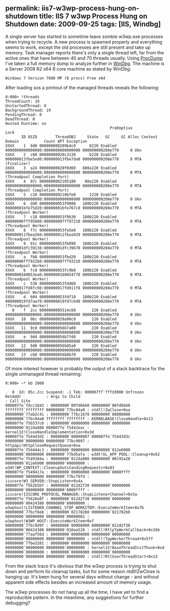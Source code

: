permalink: iis7-w3wp-process-hung-on-shutdown
title: IIS 7 w3wp Process Hung on Shutdown
date: 2009-09-25
tags: [IIS, Windbg]
---
A single server has started to sometime leave zombie w3wp.exe processes when trying to recycle. A new process is spawned properly and everything seems to work, except the old processes are still present and take up memory. Task manager reports there's only a single thread left, far from the active ones that have between 40 and 70 threads usually.  Using [ProcDump](http://technet.microsoft.com/en-us/sysinternals/dd996900.aspx) I've taken a full memory dump to analyze further in [WinDbg](http://www.microsoft.com/whdc/DevTools/Debugging/default.mspx).  The machine is a Server 2008 R2 x64 8 core machine as stated by WinDbg:

<!-- more -->

```
Windows 7 Version 7600 MP (8 procs) Free x64
```

After loading sos a printout of the managed threads reveals the following:

```
0:000> !threads
ThreadCount: 19
UnstartedThread: 0
BackgroundThread: 19
PendingThread: 0
DeadThread: 0
Hosted Runtime: no
                                              PreEmptive                                                Lock
       ID OSID        ThreadOBJ     State   GC     GC Alloc Context                  Domain           Count APT Exception
XXXX    1  9d0 000000000209b4c0      8220 Enabled  0000000000000000:0000000000000000 000000000208e770     0 Ukn
XXXX    2  c60 00000000020c3130      b220 Enabled  000000013fbe5ed0:000000013fbe7da8 000000000208e770     0 MTA (Finalizer)
XXXX    3  a24 00000000020f0d60   880a220 Enabled  0000000000000000:0000000000000000 000000000208e770     0 MTA (Threadpool Completion Port)
XXXX    4  97c 0000000002105180    80a220 Enabled  0000000000000000:0000000000000000 000000000208e770     0 MTA (Threadpool Completion Port)
XXXX    5  c28 000000000210bfe0      1220 Enabled  0000000000000000:0000000000000000 000000000208e770     0 Ukn
XXXX    6  d40 00000000053f9080   180b220 Enabled  00000001bfe75d20:00000001bfe767c8 000000000208e770     0 MTA (Threadpool Worker)
XXXX    7  c18 00000000053f9b30   180b220 Enabled  00000000fff95880:00000000fff97210 000000000208e770     0 MTA (Threadpool Worker)
XXXX    8  f7c 00000000053fa5e0   180b220 Enabled  000000011fbea268:000000011fbea920 000000000208e770     0 MTA (Threadpool Worker)
XXXX    9  91c 00000000053fb090   180b220 Enabled  00000001dfc39138:00000001dfc39670 000000000208e770     0 MTA (Threadpool Worker)
XXXX    a  fb0 00000000053fbd20   180b220 Enabled  00000000fff922b0:00000000fff93210 000000000208e770     0 MTA (Threadpool Worker)
XXXX    b  fc8 00000000053fc9b0   180b220 Enabled  0000000160053ea0:0000000160054778 000000000208e770     0 MTA (Threadpool Worker)
XXXX    c  538 00000000053fd460   180b220 Enabled  000000017fd8fc98:000000017fd911f8 000000000208e770     0 MTA (Threadpool Worker)
XXXX    d  604 00000000053fdf10   180b220 Enabled  000000019fd7aa78:000000019fd7c648 000000000208e770     0 MTA (Threadpool Worker)
   0    f  2cc 0000000005514c60       220 Enabled  0000000000000000:0000000000000000 000000000208e770     0 Ukn
XXXX   10  9bc 00000000020a90c0       220 Enabled  0000000000000000:0000000000000000 000000000208e770     0 Ukn
XXXX   11  9c0 00000000056b7a00       220 Enabled  0000000000000000:0000000000000000 000000000208e770     0 Ukn
XXXX    e  9d4 00000000056b7fd0       220 Enabled  0000000000000000:0000000000000000 000000000208e770     0 Ukn
XXXX   12  9d8 00000000056b85a0       220 Enabled  0000000000000000:0000000000000000 000000000208e770     0 Ukn
XXXX   13  cb8 00000000056b8b70       220 Enabled  0000000000000000:0000000000000000 000000000208e770     0 Ukn
```

Of more interest however is probably the output of a stack backtrace for the single unmanaged thread remaining:

```
0:000> ~* kb 2000

.  0  Id: 85c.2cc Suspend: -1 Teb: 000007ff`fffd3000 Unfrozen
RetAddr           : Args to Child                                                           : Call Site
000007fe`fdcc1843 : 00000000`00fd6b60 00000000`00fd6b60 ffffffff`ffffffff 00000000`77bc04a0 : ntdll!ZwClose+0xa
00000000`77ab2c41 : 00000000`77bc1670 00000000`00000000 00000000`77bc04a0 7fffffff`ffffffff : KERNELBASE!CloseHandle+0x13
000007fe`f56537c6 : 00000000`00000000 00000000`00000000 00000000`012da080 000007fe`f5442eac : kernel32!CloseHandleImplementation+0x3d
000007fe`f54443d2 : 00000000`00000007 000007fe`f5443d3c 00000000`00000000 00000000`77bc9997 : httpapi!HttpCloseRequestQueue+0xa
000007fe`f54444c3 : 00000000`00000000 00000000`012e6900 00000000`00000000 00000000`77bd5afa : w3dt!UL_APP_POOL::Cleanup+0x62
000007fe`f549384a : 00000000`012da080 00000000`00c93a28 00000000`012e6900 00000000`00000000 : w3dt!WP_CONTEXT::CleanupOutstandingRequests+0x83
000007fe`f549417a : 00000000`00000000 00000000`0000ffff 00000000`00000000 00000000`77bcf9fd : iiscore!W3_SERVER::StopListen+0x4a
000007fe`f562b5bf : 00000000`012d2f30 00000000`00000000 00000000`00000000 00000000`0000ffff : iiscore!IISCORE_PROTOCOL_MANAGER::StopListenerChannel+0x5a
000007fe`f5626e8f : 00000000`012d2f30 00000000`00000000 00000000`00424380 00000000`00000000 : w3wphost!LISTENER_CHANNEL_STOP_WORKITEM::ExecuteWorkItem+0x7b
00000000`77bcf8eb : 00000000`021782b0 00000000`021782b0 00000000`00000000 00000000`00000001 : w3wphost!W3WP_HOST::ExecuteWorkItem+0xf
00000000`77bc9d9f : 00000000`00000000 00000000`012d2f30 00000000`00424380 00000000`010aa528 : ntdll!RtlpTpWorkCallback+0x16b
00000000`77aaf56d : 00000000`00000000 00000000`00000000 00000000`00000000 00000000`00000000 : ntdll!TppWorkerThread+0x5ff
00000000`77be3281 : 00000000`00000000 00000000`00000000 00000000`00000000 00000000`00000000 : kernel32!BaseThreadInitThunk+0xd
00000000`00000000 : 00000000`00000000 00000000`00000000 00000000`00000000 00000000`00000000 : ntdll!RtlUserThreadStart+0x1d
```

From the stack trace it's obvious that the w3wp process is trying to shut down and perform its cleanup tasks, but for some reason ntdll!ZwClose is hanging up. It's been hung for several days without change - and without apparent side effects besides an increased amount of memory usage.

The w3wp processes do not hang up all the time, I have yet to find a reproducible pattern. In the meantime, any suggestions for further debugging?
